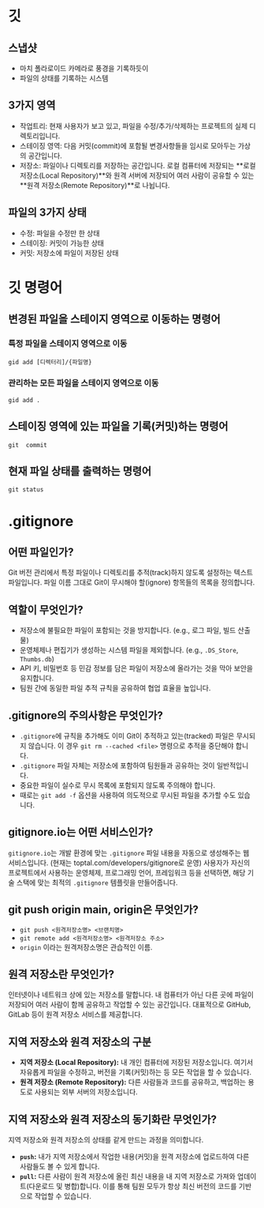 # 깃

## 스냅샷
- 마치 폴라로이드 카메라로 풍경을 기록하듯이
- 파일의 상태를 기록하는 시스템

## 3가지 영역
- 작업트리: 현재 사용자가 보고 있고, 파일을 수정/추가/삭제하는 프로젝트의 실제 디렉토리입니다.
- 스테이징 영역: 다음 커밋(commit)에 포함될 변경사항들을 임시로 모아두는 가상의 공간입니다.
- 저장소: 파일이나 디렉토리를 저장하는 공간입니다. 로컬 컴퓨터에 저장되는 **로컬 저장소(Local Repository)**와 원격 서버에 저장되어 여러 사람이 공유할 수 있는 **원격 저장소(Remote Repository)**로 나뉩니다.

## 파일의 3가지 상태
- 수정: 파일을 수정만 한 상태
- 스테이징: 커밋이 가능한 상태
- 커밋: 저장소에 파일이 저장된 상태

# 깃 명령어

## 변경된 파일을 스테이지 영역으로 이동하는 명령어
### 특정 파일을 스테이지 영역으로 이동
`gid add [디렉터리]/{파일명}`
### 관리하는 모든 파일을 스테이지 영역으로 이동
`gid add .`
## 스테이징 영역에 있는 파일을 기록(커밋)하는 명령어
`git  commit`
## 현재 파일 상태를 출력하는 명령어
`git status`

# .gitignore

## 어떤 파일인가?
Git 버전 관리에서 특정 파일이나 디렉토리를 추적(track)하지 않도록 설정하는 텍스트 파일입니다. 파일 이름 그대로 Git이 무시해야 할(ignore) 항목들의 목록을 정의합니다.

## 역할이 무엇인가?
- 저장소에 불필요한 파일이 포함되는 것을 방지합니다. (e.g., 로그 파일, 빌드 산출물)
- 운영체제나 편집기가 생성하는 시스템 파일을 제외합니다. (e.g., `.DS_Store`, `Thumbs.db`)
- API 키, 비밀번호 등 민감 정보를 담은 파일이 저장소에 올라가는 것을 막아 보안을 유지합니다.
- 팀원 간에 동일한 파일 추적 규칙을 공유하여 협업 효율을 높입니다.

## .gitignore의 주의사항은 무엇인가?
- `.gitignore`에 규칙을 추가해도 이미 Git이 추적하고 있는(tracked) 파일은 무시되지 않습니다. 이 경우 `git rm --cached <file>` 명령으로 추적을 중단해야 합니다.
- `.gitignore` 파일 자체는 저장소에 포함하여 팀원들과 공유하는 것이 일반적입니다.
- 중요한 파일이 실수로 무시 목록에 포함되지 않도록 주의해야 합니다.
- 때로는 `git add -f` 옵션을 사용하여 의도적으로 무시된 파일을 추가할 수도 있습니다.

## gitignore.io는 어떤 서비스인가?
`gitignore.io`는 개발 환경에 맞는 `.gitignore` 파일 내용을 자동으로 생성해주는 웹 서비스입니다. (현재는 toptal.com/developers/gitignore로 운영)
사용자가 자신의 프로젝트에서 사용하는 운영체제, 프로그래밍 언어, 프레임워크 등을 선택하면, 해당 기술 스택에 맞는 최적의 `.gitignore` 템플릿을 만들어줍니다.

## git push origin main, origin은 무엇인가?
- `git push <원격저장소명> <브랜치명>`
- `git remote add <원격저장소명> <원격저장소 주소>`
- `origin` 이라는 원격저장소명은 관습적인 이름.


## 원격 저장소란 무엇인가?
인터넷이나 네트워크 상에 있는 저장소를 말합니다. 내 컴퓨터가 아닌 다른 곳에 파일이 저장되어 여러 사람이 함께 공유하고 작업할 수 있는 공간입니다. 대표적으로 GitHub, GitLab 등이 원격 저장소 서비스를 제공합니다.

## 지역 저장소와 원격 저장소의 구분
- **지역 저장소 (Local Repository):** 내 개인 컴퓨터에 저장된 저장소입니다. 여기서 자유롭게 파일을 수정하고, 버전을 기록(커밋)하는 등 모든 작업을 할 수 있습니다.
- **원격 저장소 (Remote Repository):** 다른 사람들과 코드를 공유하고, 백업하는 용도로 사용되는 외부 서버의 저장소입니다.

## 지역 저장소와 원격 저장소의 동기화란 무엇인가?
지역 저장소와 원격 저장소의 상태를 같게 만드는 과정을 의미합니다.
- **`push`:** 내가 지역 저장소에서 작업한 내용(커밋)을 원격 저장소에 업로드하여 다른 사람들도 볼 수 있게 합니다.
- **`pull`:** 다른 사람이 원격 저장소에 올린 최신 내용을 내 지역 저장소로 가져와 업데이트(다운로드 및 병합)합니다.
이를 통해 팀원 모두가 항상 최신 버전의 코드를 기반으로 작업할 수 있습니다.


